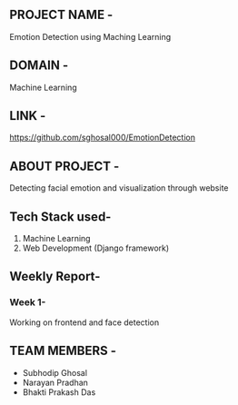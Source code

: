 ## PROJECT NAME -
Emotion Detection using Maching Learning


## DOMAIN - 
Machine Learning



## LINK - 
https://github.com/sghosal000/EmotionDetection


## ABOUT PROJECT - 
Detecting facial emotion and visualization through website


## Tech Stack used-
1. Machine Learning
2. Web Development (Django framework)


## Weekly Report-
### Week 1-
Working on frontend and face detection


## TEAM MEMBERS -
- Subhodip Ghosal
- Narayan Pradhan
- Bhakti Prakash Das
